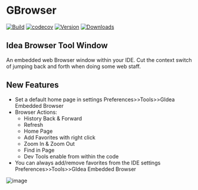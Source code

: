 # GBrowser 

[![Build](https://github.com/edgafner/GBrowser/actions/workflows/build.yml/badge.svg?branch=main)](https://github.com/edgafner/GBrowser/actions/workflows/build.yml)
[![codecov](https://codecov.io/github/edgafner/GBrowser/branch/main/graph/badge.svg?token=FNLVYK2SJY)](https://codecov.io/github/edgafner/GBrowser)
[![Version](https://img.shields.io/jetbrains/plugin/v/14458-gbrowser.svg)](https://plugins.jetbrains.com/plugin/14458-gbrowser)
[![Downloads](https://img.shields.io/jetbrains/plugin/d/14458-gbrowser.svg)](https://plugins.jetbrains.com/plugin/14458-gbrowser)

## Idea Browser Tool Window

<!-- Plugin description -->
An embedded web Browser window within your IDE. Cut the context switch of jumping back and forth when doing some web staff.
 
<!-- Plugin description end -->

## New Features

 - Set a default home page in settings Preferences>>Tools>>GIdea Embedded Browser
 - Browser Actions: 
   - History Back & Forward
   - Refresh 
   - Home Page
   - Add Favorites with right click 
   - Zoom In & Zoom Out 
   - Find in Page
   - Dev Tools enable from within the code
 - You can always add/remove favorites from the IDE settings Preferences>>Tools>>GIdea Embedded Browser 


![image](https://user-images.githubusercontent.com/3816566/125175403-8411af80-e1d4-11eb-84c4-69710a02c840.png)






 
